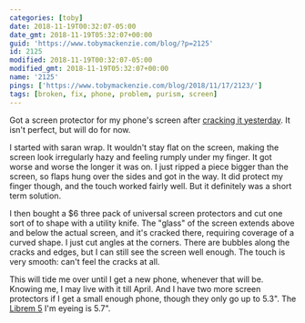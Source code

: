 ```yaml
---
categories: [toby]
date: 2018-11-19T00:32:07-05:00
date_gmt: 2018-11-19T05:32:07+00:00
guid: 'https://www.tobymackenzie.com/blog/?p=2125'
id: 2125
modified: 2018-11-19T00:32:07-05:00
modified_gmt: 2018-11-19T05:32:07+00:00
name: '2125'
pings: ['https://www.tobymackenzie.com/blog/2018/11/17/2123/']
tags: [broken, fix, phone, problem, purism, screen]
---
```


Got a screen protector for my phone's screen after [cracking it yesterday](https://www.tobymackenzie.com/blog/2018/11/17/2123/).<!--more-->  It isn't perfect, but will do for now.

I started with saran wrap.  It wouldn't stay flat on the screen, making the screen look irregularly hazy and feeling rumply under my finger.  It got worse and worse the longer it was on.  I just ripped a piece bigger than the screen, so flaps hung over the sides and got in the way.  It did protect my finger though, and the touch worked fairly well.  But it definitely was a short term solution.

I then bought a $6 three pack of universal screen protectors and cut one sort of to shape with a utility knife.  The "glass" of the screen extends above and below the actual screen, and it's cracked there, requiring coverage of a curved shape.  I just cut angles at the corners.  There are bubbles along the cracks and edges, but I can still see the screen well enough.  The touch is very smooth: can't feel the cracks at all.

This will tide me over until I get a new phone, whenever that will be.  Knowing me, I may live with it till April.  And I have two more screen protectors if I get a small enough phone, though they only go up to 5.3".  The [Librem 5](https://puri.sm/products/librem-5/) I'm eyeing is 5.7".

